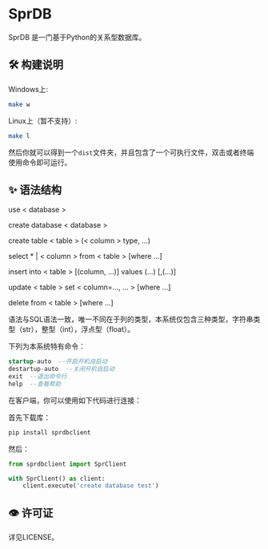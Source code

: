 # SprDB

SprDB 是一门基于Python的关系型数据库。

## 🛠️ 构建说明
Windows上:
```bash
make w
```

Linux上（暂不支持）:
```bash
make l
```
然后你就可以得到一个`dist`文件夹，并且包含了一个可执行文件，双击或者终端使用命令即可运行。

## ✨ 语法结构
use < database >

create database < database >

create table < table > (< column > type, ...)

select * | < column > from < table > [where ...]

insert into < table >  [(column, ...)] values (...) [,(...)]

update < table > set < column=..., ... > [where ...]

delete from < table > [where ...]

语法与SQL语法一致，唯一不同在于列的类型，本系统仅包含三种类型，字符串类型（str），整型（int），浮点型（float）。

下列为本系统特有命令：
```sql
startup-auto  --开启开机自启动
destartup-auto  --关闭开机自启动
exit  --退出命令行
help  --查看帮助
```

在客户端，你可以使用如下代码进行连接：

首先下载库：
```cmd
pip install sprdbclient
```
然后：
```python
from sprdbclient import SprClient

with SprClient() as client:
    client.execute('create database test')
```

## 👁️ 许可证
详见LICENSE。
